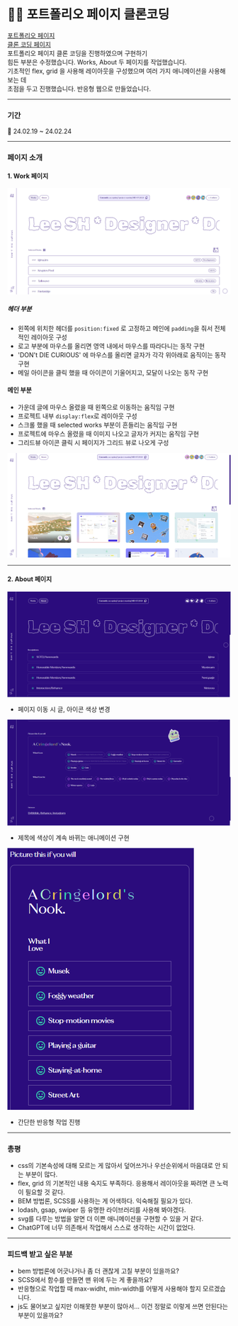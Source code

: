 # 👨‍💻 포트폴리오 페이지 클론코딩
[포트폴리오 페이지](https://igma.im/)<br/>
[클론 코딩 페이지](https://secret-spire-33120-3e71e4352387.herokuapp.com/pages/index.html)<br/>
포트폴리오 페이지 클론 코딩을 진행하였으며 구현하기<br/> 힘든 부분은 수정했습니다.
Works, About 두 페이지를 작업했습니다.<br/> 기초적인 flex, grid 을 사용해 레이아웃을 구성했으며
여러 가지 애니메이션을 사용해 보는 데<br/> 초점을 두고 진행했습니다. 
반응형 웹으로 만들었습니다. 
___
### 기간
📆 24.02.19 ~ 24.02.24
___
### 페이지 소개 
#### 1. Work 페이지
![work1](./public/images/readme/work1.png)
##### 헤더 부분
- 왼쪽에 위치한 헤더를 `position:fixed` 로 고정하고 메인에 `padding`을 줘서 전체적인 레이아웃 구성
- 로고 부분에 마우스를 올리면 영역 내에서 마우스를 따라다니는 동작 구현
- 'DON't DIE CURIOUS' 에 마우스를 올리면 글자가 각각 위아래로 움직이는 동작 구현
- 메일 아이콘을 클릭 했을 때 아이콘이 기울어지고, 모달이 나오는 동작 구현

#### 메인 부분
- 가운데 글에 마우스 올렸을 때 왼쪽으로 이동하는 움직임 구현
- 프로젝트 내부 `display:flex`로 레이아웃 구성 
- 스크롤 했을 때 selected works 부분이 흔들리는 움직임 구현
- 프로젝트에 마우스 올렸을 때 이미지 나오고 글자가 커지는 움직임 구현
- 그리드뷰 아이콘 클릭 시 페이지가 그리드 뷰로 나오게 구성

![Work2](./public/images/readme/work2.png)
___
#### 2. About 페이지
![About1](./public/images/readme/about1.png)
- 페이지 이동 시 글, 아이콘 색상 변경

![About2](./public/images/readme/about2.png)
- 제목에 색상이 계속 바뀌는 애니메이션 구현

![About3](./public/images/readme/about3.png)
- 간단한 반응형 작업 진행

---
### 총평
- css의 기본속성에 대해 모르는 게 많아서 덮어쓰거나 우선순위에서 마음대로 안 되는 부분이 많다. 
- flex, grid 의 기본적인 내용 숙지도 부족하다. 응용해서 레이아웃을 짜려면 큰 노력이 필요할 것 같다. 
- BEM 방법론, SCSS를 사용하는 게 어색하다. 익숙해질 필요가 있다. 
- lodash, gsap, swiper 등 유명한 라이브러리를 사용해 봐야겠다. 
- svg를 다루는 방법을 알면 더 이쁜 애니메이션을 구현할 수 있을 거 같다. 
- ChatGPT에 너무 의존해서 작업해서 스스로 생각하는 시간이 없었다.
---
### 피드백 받고 싶은 부분
- bem 방법론에 어긋나거나 좀 더 괜찮게 고칠 부분이 있을까요?
- SCSS에서 함수를 만들면 맨 위에 두는 게 좋을까요?
- 반응형으로 작업할 때 max-widht, min-width를 어떻게 사용해야 할지 모르겠습니다.
- js도 물어보고 싶지만 이해못한 부분이 많아서... 이건 정말로 이렇게 쓰면 안된다는 부분이 있을까요?
